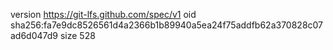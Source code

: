 version https://git-lfs.github.com/spec/v1
oid sha256:fa7e9dc8526561d4a2366b1b89940a5ea24f75addfb62a370828c07ad6d047d9
size 528
